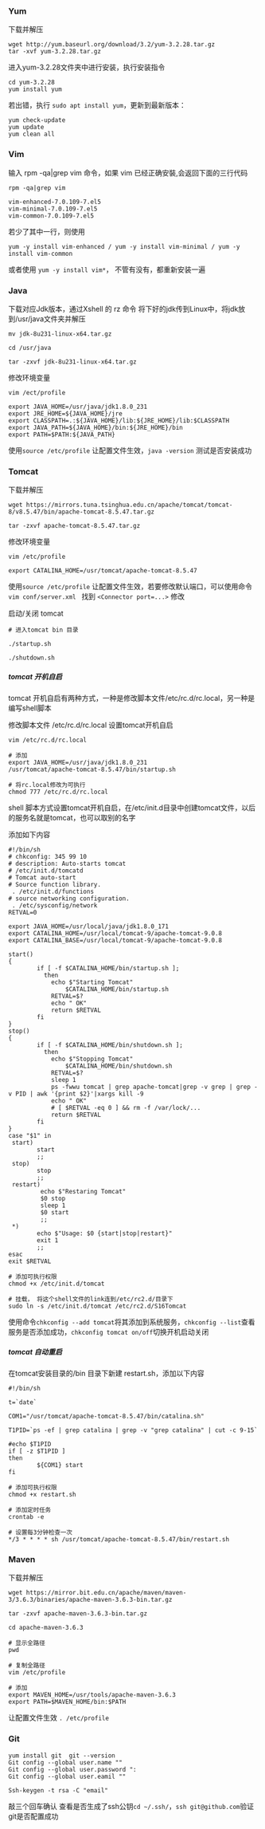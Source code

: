 ### Yum

下载并解压

```shell
wget http://yum.baseurl.org/download/3.2/yum-3.2.28.tar.gz
tar -xvf yum-3.2.28.tar.gz
```



进入yum-3.2.28文件夹中进行安装，执行安装指令

```shell
cd yum-3.2.28
yum install yum
```



若出错，执行 `sudo apt install yum`，更新到最新版本：

```shell
yum check-update
yum update
yum clean all
```









### Vim

输入 rpm  -qa|grep  vim 命令，如果 vim 已经正确安裝,会返回下面的三行代码

```shell
rpm -qa|grep vim

vim-enhanced-7.0.109-7.el5
vim-minimal-7.0.109-7.el5
vim-common-7.0.109-7.el5
```



若少了其中一行，则使用

```shell
yum -y install vim-enhanced / yum -y install vim-minimal / yum -y install vim-common
```



或者使用 `yum -y install vim*`，   不管有没有，都重新安装一遍







### Java

下载对应Jdk版本，通过Xshell 的 rz 命令 将下好的jdk传到Linux中，将jdk放到/usr/java文件夹并解压

```shell
mv jdk-8u231-linux-x64.tar.gz

cd /usr/java 

tar -zxvf jdk-8u231-linux-x64.tar.gz 
```



修改环境变量

```shell
vim /ect/profile

export JAVA_HOME=/usr/java/jdk1.8.0_231
export JRE_HOME=${JAVA_HOME}/jre
export CLASSPATH=.:${JAVA_HOME}/lib:${JRE_HOME}/lib:$CLASSPATH
export JAVA_PATH=${JAVA_HOME}/bin:${JRE_HOME}/bin
export PATH=$PATH:${JAVA_PATH}
```



使用`source /etc/profile` 让配置文件生效，`java -version` 测试是否安装成功









### Tomcat

下载并解压

```shell
wget https://mirrors.tuna.tsinghua.edu.cn/apache/tomcat/tomcat-8/v8.5.47/bin/apache-tomcat-8.5.47.tar.gz

tar -zxvf apache-tomcat-8.5.47.tar.gz
```



修改环境变量

```shell
vim /etc/profile

export CATALINA_HOME=/usr/tomcat/apache-tomcat-8.5.47
```



使用`source /etc/profile` 让配置文件生效，若要修改默认端口，可以使用命令`vim conf/server.xml ` 找到 `<Connector port=...>` 修改



启动/关闭 tomcat

```shell
# 进入tomcat bin 目录

./startup.sh

./shutdown.sh
```







##### tomcat 开机自启

tomcat 开机自启有两种方式，一种是修改脚本文件/etc/rc.d/rc.local，另一种是编写shell脚本



修改脚本文件 /etc/rc.d/rc.local 设置tomcat开机自启

```shell
vim /etc/rc.d/rc.local

# 添加
export JAVA_HOME=/usr/java/jdk1.8.0_231
/usr/tomcat/apache-tomcat-8.5.47/bin/startup.sh

# 将rc.local修改为可执行
chmod 777 /etc/rc.d/rc.local
```



shell 脚本方式设置tomcat开机自启，在/etc/init.d目录中创建tomcat文件，以后的服务名就是tomcat，也可以取别的名字

添加如下内容

```shell
#!/bin/sh
# chkconfig: 345 99 10  
# description: Auto-starts tomcat  
# /etc/init.d/tomcatd  
# Tomcat auto-start  
# Source function library.  
 . /etc/init.d/functions  
# source networking configuration.  
 . /etc/sysconfig/network  
RETVAL=0  
  
export JAVA_HOME=/usr/local/java/jdk1.8.0_171  
export CATALINA_HOME=/usr/local/tomcat-9/apache-tomcat-9.0.8  
export CATALINA_BASE=/usr/local/tomcat-9/apache-tomcat-9.0.8  
  
start()  
{  
        if [ -f $CATALINA_HOME/bin/startup.sh ];  
          then  
            echo $"Starting Tomcat"  
                $CATALINA_HOME/bin/startup.sh  
            RETVAL=$?  
            echo " OK"  
            return $RETVAL  
        fi  
}  
stop()  
{  
        if [ -f $CATALINA_HOME/bin/shutdown.sh ];  
          then  
            echo $"Stopping Tomcat"  
                $CATALINA_HOME/bin/shutdown.sh  
            RETVAL=$?  
            sleep 1  
            ps -fwwu tomcat | grep apache-tomcat|grep -v grep | grep -v PID | awk '{print $2}'|xargs kill -9  
            echo " OK"  
            # [ $RETVAL -eq 0 ] && rm -f /var/lock/...  
            return $RETVAL  
        fi  
}  
case "$1" in  
 start)  
        start  
        ;;  
 stop)  
        stop  
        ;;  
 restart)  
         echo $"Restaring Tomcat"  
         $0 stop  
         sleep 1  
         $0 start  
         ;;  
 *)  
        echo $"Usage: $0 {start|stop|restart}"  
        exit 1  
        ;;  
esac  
exit $RETVAL
```



```shell
# 添加可执行权限
chmod +x /etc/init.d/tomcat

# 挂载， 将这个shell文件的link连到/etc/rc2.d/目录下
sudo ln -s /etc/init.d/tomcat /etc/rc2.d/S16Tomcat
```



使用命令`chkconfig --add tomcat`将其添加到系统服务，`chkconfig --list`查看服务是否添加成功，`chkconfig tomcat on/off`切换开机启动关闭





##### tomcat 自动重启

在tomcat安装目录的/bin 目录下新建 restart.sh，添加以下内容

```shell
#!/bin/sh

t=`date`

COM1="/usr/tomcat/apache-tomcat-8.5.47/bin/catalina.sh"

T1PID=`ps -ef | grep catalina | grep -v "grep catalina" | cut -c 9-15`

#echo $T1PID
if [ -z $T1PID ]
then
        ${COM1} start
fi
```



```shell
# 添加可执行权限
chmod +x restart.sh

# 添加定时任务
crontab -e

# 设置每3分钟检查一次
*/3 * * * * sh /usr/tomcat/apache-tomcat-8.5.47/bin/restart.sh
```







### Maven

下载并解压

```shell
wget https://mirror.bit.edu.cn/apache/maven/maven-3/3.6.3/binaries/apache-maven-3.6.3-bin.tar.gz

tar -zxvf apache-maven-3.6.3-bin.tar.gz
```



```shell
cd apache-maven-3.6.3

# 显示全路径 
pwd

# 复制全路径
vim /etc/profile

# 添加 
export MAVEN_HOME=/usr/tools/apache-maven-3.6.3
export PATH=$MAVEN_HOME/bin:$PATH
```



让配置文件生效 `. /etc/profile`









### Git

```shell
yum install git  git --version
Git config --global user.name ""
Git config --global user.password ":
Git config --global user.eamil ""
```



```shell
Ssh-keygen -t rsa -C "email"  
```



敲三个回车确认 查看是否生成了ssh公钥`cd ~/.ssh/`，`ssh git@github.com`验证git是否配置成功 



























































































